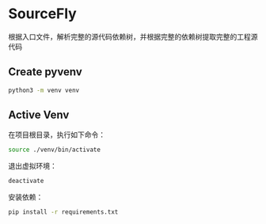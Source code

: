 # SourceFly
根据入口文件，解析完整的源代码依赖树，并根据完整的依赖树提取完整的工程源代码


## Create pyvenv
``` sh
python3 -m venv venv
```


## Active Venv
在项目根目录，执行如下命令：
``` sh
source ./venv/bin/activate
```

退出虚拟环境：
``` sh
deactivate
```

安装依赖：

``` sh
pip install -r requirements.txt
```


    


